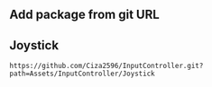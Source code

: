 ## Add package from git URL

## Joystick
```
https://github.com/Ciza2596/InputController.git?path=Assets/InputController/Joystick
```
